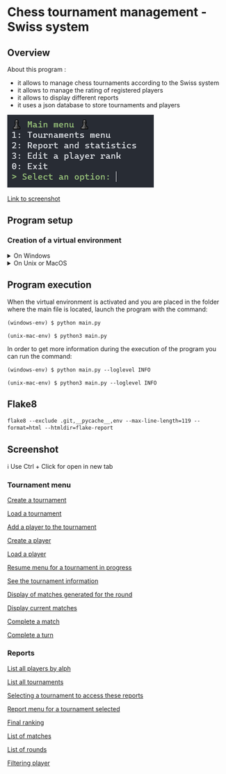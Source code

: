 # Chess tournament management - Swiss system
## Overview
About this program :
- it allows to manage chess tournaments according to the Swiss system
- it allows to manage the rating of registered players 
- it allows to display different reports
- it uses a json database to store tournaments and players

![Screenshot of menu](https://github.com/Prud-homme/image-data-bank/blob/main/projet_4/menu.gif?raw=true)

[Link to screenshot](#screenshot)
## Program setup
### Creation of a virtual environment
<details>
  <summary>On Windows</summary>
  
  If you configured the PATH and PATHEXT variables for your Python installation, run:
  ```
  $ python -m venv c:\path\to\myenv
  ```

  Alternatively:
  ```
  $ c:\path\of\python\installation\python -m venv c:\path\to\myenv
  ```
  For example: 
  ```
  $ c:\Python\Python38\python -m venv c:\path\to\myenv
  $ myenv\Scripts\activate.bat
  (myenv) $ pip3 install -r requirements.txt
  ```

  To disable the virtual environment, run:
  ```
  (myenv) $ deactivate
  ```
</details>

<details>
  <summary>On Unix or MacOS</summary>
  
  ```
  $ python3 -m venv /path/to/myenv

  $ source myenv/bin/activate

  (myenv) $ pip3 install -r requirements.txt
  ```

  To disable the virtual environment, run:
  ```
  (myenv) $ deactivate
  ```
</details>

## Program execution
When the virtual environment is activated and you are placed in the folder where the main file is located, launch the program with the command:
```
(windows-env) $ python main.py
```
```
(unix-mac-env) $ python3 main.py
```

In order to get more information during the execution of the program you can run the command:
```
(windows-env) $ python main.py --loglevel INFO
```
```
(unix-mac-env) $ python3 main.py --loglevel INFO
```
## Flake8
```
flake8 --exclude .git,__pycache__,env --max-line-length=119 --format=html --htmldir=flake-report

```
## Screenshot
ℹ️ Use Ctrl + Click for open in new tab
### Tournament menu
[Create a tournament](https://github.com/Prud-homme/image-data-bank/blob/main/projet_4/tournament-menu/create.png?raw=true)

[Load a tournament](https://github.com/Prud-homme/image-data-bank/blob/main/projet_4/tournament-menu/load.png?raw=true)

[Add a player to the tournament](https://github.com/Prud-homme/image-data-bank/blob/main/projet_4/tournament-menu/addplayer.png?raw=true)

[Create a player](https://github.com/Prud-homme/image-data-bank/blob/main/projet_4/tournament-menu/createplayer.png?raw=true)

[Load a player](https://github.com/Prud-homme/image-data-bank/blob/main/projet_4/tournament-menu/loadplayer.png?raw=true)

[Resume menu for a tournament in progress](https://github.com/Prud-homme/image-data-bank/blob/main/projet_4/tournament-menu/tournamentresume.png?raw=true)

[See the tournament information](https://github.com/Prud-homme/image-data-bank/blob/main/projet_4/tournament-menu/tournamentinfo.png?raw=true)

[Display of matches generated for the round](https://github.com/Prud-homme/image-data-bank/blob/main/projet_4/tournament-menu/generation.png?raw=true)

[Display current matches](https://github.com/Prud-homme/image-data-bank/blob/main/projet_4/tournament-menu/displaycurrent.png?raw=true)

[Complete a match](https://github.com/Prud-homme/image-data-bank/blob/main/projet_4/tournament-menu/completematch.png?raw=true)

[Complete a turn](https://github.com/Prud-homme/image-data-bank/blob/main/projet_4/tournament-menu/completeturn.png?raw=true)

### Reports
[List all players by alph](https://github.com/Prud-homme/image-data-bank/blob/main/projet_4/tournament-menu/playeralphabetic.png?raw=true)

[List all tournaments](https://github.com/Prud-homme/image-data-bank/blob/main/projet_4/tournament-menu/listtournaments.png?raw=true)

[Selecting a tournament to access these reports](https://github.com/Prud-homme/image-data-bank/blob/main/projet_4/tournament-menu/abouttournament.png?raw=true)

[Report menu for a tournament selected](https://github.com/Prud-homme/image-data-bank/blob/main/projet_4/tournament-menu/abouttournamentmenu.png?raw=true)

[Final ranking](https://github.com/Prud-homme/image-data-bank/blob/main/projet_4/tournament-menu/abouttournamentfinalranking.png?raw=true)

[List of matches](https://github.com/Prud-homme/image-data-bank/blob/main/projet_4/tournament-menu/abouttournamentmatches.png?raw=true)

[List of rounds](https://github.com/Prud-homme/image-data-bank/blob/main/projet_4/tournament-menu/abouttournamentturn.png?raw=true)

[Filtering player](https://github.com/Prud-homme/image-data-bank/blob/main/projet_4/tournament-menu/filterplayer.png?raw=true)


